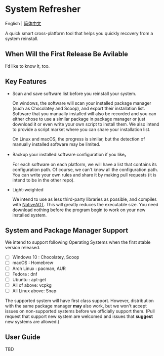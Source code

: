 # System Refresher
English | [简体中文](README.zh-Hans.md)

A quick smart cross-platform tool that helps you quickly recovery from a system reinstall.

## When Will the First Release Be Avilable

I'd like to know it, too.

## Key Features

- Scan and save software list before you reinstall your system. 

  On windows, the software will scan your  installed package manager (such as Chocolatey and Scoop), and export their installation list. Software that you manually installed will also be recorded and you can either chose to use a similar package in package manager or just download it or even write your own script to install them. We also intend to provide a script market where you can share your installation list.

  On Linux and macOS, the progress is similar, but the detection of manually installed software may be limited.

- Backup your installed software configuration if you like。

  For each software on each platform, we will have a list that contains its configuration path. Of course, we can't know all the configuration path. You can write your own rules and share it by making pull requests (it is intend to be in the other repo). 

- Light-weighted

  We intend to use as less third-party libraries as possible, and compiles with [NativeAOT](https://github.com/dotnet/runtimelab/tree/feature/NativeAOT). This will greatly reduces the executable size. You need download nothing before the program begin to work on your new installed system.

## System and Package Manager Support

We intend to support following Operating Systems when the first stable version released.

- [ ] Windows 10 : Chocolatey, Scoop
- [ ] macOS : Homebrew
- [ ] Arch Linux : pacman, AUR
- [ ] Fedora : dnf
- [ ] Ubuntu : apt-get
- [ ] All of above: vcpkg
- [ ] All Linux above: Snap

The supported system will have first class support. However, distribution with the same package manager **may** also work, but we won't accept issues on non-supported systems before we officially support them. (Pull request that support new system are welcomed and issues that **suggest** new systems are allowed.)

## User Guide

TBD